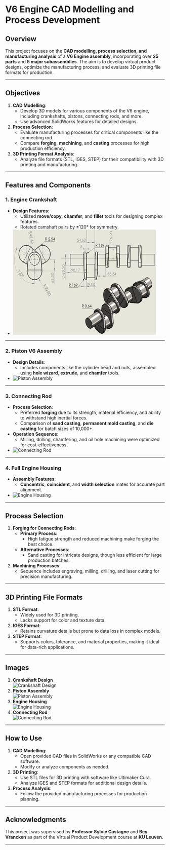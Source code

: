 # V6 Engine CAD Modelling and Process Development

## **Overview**
This project focuses on the **CAD modelling, process selection, and manufacturing analysis** of a **V6 Engine assembly**, incorporating over **25 parts** and **5 major subassemblies**. The aim is to develop virtual product designs, optimize the manufacturing process, and evaluate 3D printing file formats for production.

---

## **Objectives**
1. **CAD Modelling**:
   - Develop 3D models for various components of the V6 engine, including crankshafts, pistons, connecting rods, and more.
   - Use advanced SolidWorks features for detailed designs.
2. **Process Selection**:
   - Evaluate manufacturing processes for critical components like the connecting rod.
   - Compare **forging**, **machining**, and **casting** processes for high production efficiency.
3. **3D Printing Format Analysis**:
   - Analyze file formats (STL, IGES, STEP) for their compatibility with 3D printing and manufacturing.

---

## **Features and Components**

### **1. Engine Crankshaft**
- **Design Features**:
  - Utilized **move/copy**, **chamfer**, and **fillet** tools for designing complex features.
  - Rotated camshaft pairs by ±120° for symmetry.
- ![Crankshaft 3D Model](pics/1.png)

---

### **2. Piston V6 Assembly**
- **Design Details**:
  - Includes components like the cylinder head and nuts, assembled using **hole wizard**, **extrude**, and **chamfer** tools.
- ![Piston Assembly](path/to/piston.png)

---

### **3. Connecting Rod**
- **Process Selection**:
  - Preferred **forging** due to its strength, material efficiency, and ability to withstand high inertial forces.
  - Comparison of **sand casting**, **permanent mold casting**, and **die casting** for batch sizes of 10,000+.
- **Operation Sequence**:
  - Milling, drilling, chamfering, and oil hole machining were optimized for cost-effectiveness.
- ![Connecting Rod](path/to/connecting_rod.png)

---

### **4. Full Engine Housing**
- **Assembly Features**:
  - **Concentric**, **coincident**, and **width selection** mates for accurate part alignment.
- ![Engine Housing](path/to/engine_housing.png)

---

## **Process Selection**
1. **Forging for Connecting Rods**:
   - **Primary Process**:
     - High fatigue strength and reduced machining make forging the best choice.
   - **Alternative Processes**:
     - Sand casting for intricate designs, though less efficient for large production batches.
2. **Machining Processes**:
   - Sequence includes engraving, milling, drilling, and laser cutting for precision manufacturing.

---

## **3D Printing File Formats**
1. **STL Format**:
   - Widely used for 3D printing.
   - Lacks support for color and texture data.
2. **IGES Format**:
   - Retains curvature details but prone to data loss in complex models.
3. **STEP Format**:
   - Supports colors, tolerance, and material properties, making it ideal for data-rich applications.

---

## **Images**
1. **Crankshaft Design**  
   ![Crankshaft Design](path/to/crankshaft.png)
2. **Piston Assembly**  
   ![Piston Assembly](path/to/piston.png)
3. **Engine Housing**  
   ![Engine Housing](path/to/engine_housing.png)
4. **Connecting Rod**  
   ![Connecting Rod](path/to/connecting_rod.png)

---

## **How to Use**
1. **CAD Modelling**:
   - Open provided CAD files in SolidWorks or any compatible CAD software.
   - Modify or analyze components as needed.
2. **3D Printing**:
   - Use STL files for 3D printing with software like Ultimaker Cura.
   - Analyze IGES and STEP formats for additional design details.
3. **Process Analysis**:
   - Follow the provided manufacturing processes for production planning.

---

## **Acknowledgments**
This project was supervised by **Professor Sylvie Castagne** and **Bey Vrancken** as part of the Virtual Product Development course at **KU Leuven**.

---
